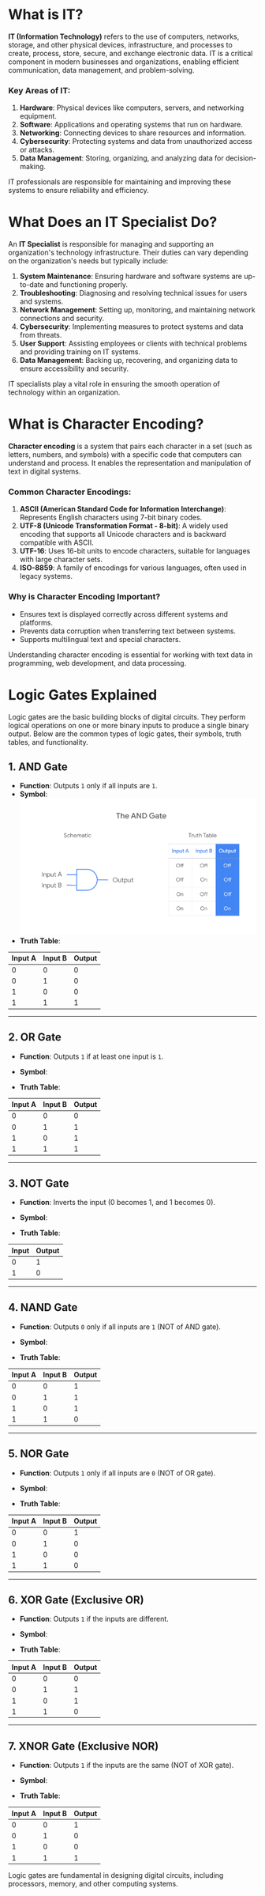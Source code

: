# What is IT?

**IT (Information Technology)** refers to the use of computers, networks, storage, and other physical devices, infrastructure, and processes to create, process, store, secure, and exchange electronic data. IT is a critical component in modern businesses and organizations, enabling efficient communication, data management, and problem-solving.

### Key Areas of IT:

1. **Hardware**: Physical devices like computers, servers, and networking equipment.
2. **Software**: Applications and operating systems that run on hardware.
3. **Networking**: Connecting devices to share resources and information.
4. **Cybersecurity**: Protecting systems and data from unauthorized access or attacks.
5. **Data Management**: Storing, organizing, and analyzing data for decision-making.

IT professionals are responsible for maintaining and improving these systems to ensure reliability and efficiency.

# What Does an IT Specialist Do?

An **IT Specialist** is responsible for managing and supporting an organization's technology infrastructure. Their duties can vary depending on the organization's needs but typically include:

1. **System Maintenance**: Ensuring hardware and software systems are up-to-date and functioning properly.
2. **Troubleshooting**: Diagnosing and resolving technical issues for users and systems.
3. **Network Management**: Setting up, monitoring, and maintaining network connections and security.
4. **Cybersecurity**: Implementing measures to protect systems and data from threats.
5. **User Support**: Assisting employees or clients with technical problems and providing training on IT systems.
6. **Data Management**: Backing up, recovering, and organizing data to ensure accessibility and security.

IT specialists play a vital role in ensuring the smooth operation of technology within an organization.

# What is Character Encoding?

**Character encoding** is a system that pairs each character in a set (such as letters, numbers, and symbols) with a specific code that computers can understand and process. It enables the representation and manipulation of text in digital systems.

### Common Character Encodings:

1. **ASCII (American Standard Code for Information Interchange)**: Represents English characters using 7-bit binary codes.
2. **UTF-8 (Unicode Transformation Format - 8-bit)**: A widely used encoding that supports all Unicode characters and is backward compatible with ASCII.
3. **UTF-16**: Uses 16-bit units to encode characters, suitable for languages with large character sets.
4. **ISO-8859**: A family of encodings for various languages, often used in legacy systems.

### Why is Character Encoding Important?

- Ensures text is displayed correctly across different systems and platforms.
- Prevents data corruption when transferring text between systems.
- Supports multilingual text and special characters.

Understanding character encoding is essential for working with text data in programming, web development, and data processing.

# Logic Gates Explained

Logic gates are the basic building blocks of digital circuits. They perform logical operations on one or more binary inputs to produce a single binary output. Below are the common types of logic gates, their symbols, truth tables, and functionality.

## 1. AND Gate

- **Function**: Outputs `1` only if all inputs are `1`.
- **Symbol**:
  ![AND](/images/AND.png)
- **Truth Table**:

| Input A | Input B | Output |
| ------- | ------- | ------ |
| 0       | 0       | 0      |
| 0       | 1       | 0      |
| 1       | 0       | 0      |
| 1       | 1       | 1      |

---

## 2. OR Gate

- **Function**: Outputs `1` if at least one input is `1`.
- **Symbol**:

- **Truth Table**:

| Input A | Input B | Output |
| ------- | ------- | ------ |
| 0       | 0       | 0      |
| 0       | 1       | 1      |
| 1       | 0       | 1      |
| 1       | 1       | 1      |

---

## 3. NOT Gate

- **Function**: Inverts the input (0 becomes 1, and 1 becomes 0).
- **Symbol**:

- **Truth Table**:

| Input | Output |
| ----- | ------ |
| 0     | 1      |
| 1     | 0      |

---

## 4. NAND Gate

- **Function**: Outputs `0` only if all inputs are `1` (NOT of AND gate).
- **Symbol**:

- **Truth Table**:

| Input A | Input B | Output |
| ------- | ------- | ------ |
| 0       | 0       | 1      |
| 0       | 1       | 1      |
| 1       | 0       | 1      |
| 1       | 1       | 0      |

---

## 5. NOR Gate

- **Function**: Outputs `1` only if all inputs are `0` (NOT of OR gate).
- **Symbol**:

- **Truth Table**:

| Input A | Input B | Output |
| ------- | ------- | ------ |
| 0       | 0       | 1      |
| 0       | 1       | 0      |
| 1       | 0       | 0      |
| 1       | 1       | 0      |

---

## 6. XOR Gate (Exclusive OR)

- **Function**: Outputs `1` if the inputs are different.
- **Symbol**:

- **Truth Table**:

| Input A | Input B | Output |
| ------- | ------- | ------ |
| 0       | 0       | 0      |
| 0       | 1       | 1      |
| 1       | 0       | 1      |
| 1       | 1       | 0      |

---

## 7. XNOR Gate (Exclusive NOR)

- **Function**: Outputs `1` if the inputs are the same (NOT of XOR gate).
- **Symbol**:

- **Truth Table**:

| Input A | Input B | Output |
| ------- | ------- | ------ |
| 0       | 0       | 1      |
| 0       | 1       | 0      |
| 1       | 0       | 0      |
| 1       | 1       | 1      |

Logic gates are fundamental in designing digital circuits, including processors, memory, and other computing systems.
